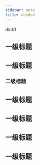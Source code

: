 ```yaml
---
sidebar: auto
title: ddsdsd
---
```

dick1

## 一级标题
## 一级标题

### 二级标题

## 一级标题
## 一级标题
## 一级标题
## 一级标题